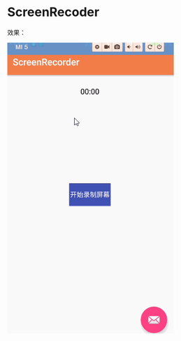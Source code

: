 # ScreenRecoder
 效果：                                                                                                   
                                                                                             
 ![Image text](https://raw.githubusercontent.com/YY007H/ScreenRecoder/master/art/11.gif)
 
